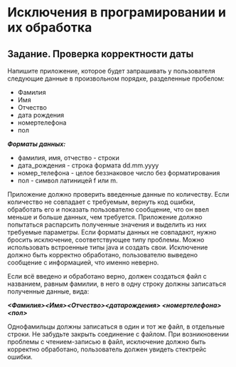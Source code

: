 # Исключения в програмировании и их обработка
## Задание. Проверка корректности даты
Напишите приложение, которое будет запрашивать у пользователя следующие данные в произвольном порядке, разделенные пробелом:
* Фамилия 
* Имя 
* Отчество 
* дата рождения 
* номертелефона 
* пол
  
***_Форматы данных:_***
* фамилия, имя, отчество - строки
* дата_рождения - строка формата dd.mm.yyyy
* номер_телефона - целое беззнаковое число без форматирования
* пол - символ латиницей f или m.
  
Приложение должно проверить введенные данные по количеству. 
Если количество не совпадает с требуемым, вернуть код ошибки, обработать его и показать пользователю сообщение, что он ввел меньше и больше данных, чем требуется.
Приложение должно попытаться распарсить полученные значения и выделить из них требуемые параметры. Если форматы данных не совпадают, нужно бросить исключение, соответствующее типу проблемы. 
Можно использовать встроенные типы java и создать свои. 
Исключение должно быть корректно обработано, пользователю выведено сообщение с информацией, что именно неверно.

Если всё введено и обработано верно, должен создаться файл с названием, равным фамилии, в него в одну строку должны записаться полученные данные, вида:

***_<Фамилия><Имя><Отчество><датарождения> <номертелефона><пол>_***

Однофамильцы должны записаться в один и тот же файл, в отдельные строки.
Не забудьте закрыть соединение с файлом.
При возникновении проблемы с чтением-записью в файл, исключение должно
быть корректно обработано, пользователь должен увидеть стектрейс ошибки.
